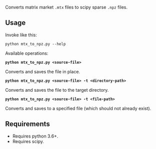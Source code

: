 Converts matrix market `.mtx` files to scipy sparse `.npz` files.

## Usage

Invoke like this:

```commandline
python mtx_to_npz.py --help
```

Available operations:

__`python mtx_to_npz.py <source-file>`__

Converts and saves the file in place.

__`python mtx_to_npz.py <source-file> -t <directory-path>`__

Converts and saves the file to the target directory.

__`python mtx_to_npz.py <source-file> -t <file-path>`__

Converts and saves to a specified file (which should not already exist).


## Requirements

- Requires python 3.6+.
- Requires scipy.

